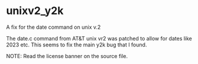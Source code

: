 # unixv2_y2k
A fix for the date command on unix v.2 

The date.c command from AT&T unix vr2 was patched to allow for dates like 2023 etc.
This seems to fix the main y2k bug that I found.

NOTE:  Read the license banner on the source file.
